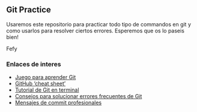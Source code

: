 ## Git Practice

Usaremos este repositorio para practicar todo tipo de commandos en git y como usarlos para resolver ciertos errores.
Esperemos que os lo paseis bien!

Fefy


### Enlaces de interes

* [Juego para aprender Git](https://learngitbranching.js.org/?locale=es_ES)
* [GitHub ‘cheat sheet’](https://github.github.com/training-kit/downloads/es_ES/github-git-cheat-sheet/)
* [Tutorial de Git en terminal](https://tutorials-codebar-io.translate.goog/version-control/command-line/tutorial.html?_x_tr_sch=http&_x_tr_sl=auto&_x_tr_tl=es&_x_tr_hl=en&_x_tr_pto=wapp)
* [Consejos para solucionar errores frecuentes de Git](https://ohshitgit.com/es)
* [Mensajes de commit profesionales](http://tomasdelvechio.github.io/old/440/)
